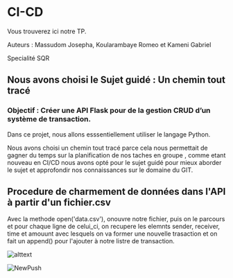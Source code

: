 # CI-CD
Vous trouverez ici notre TP.

Auteurs : 
Massudom Josepha,
Koularambaye Romeo et
Kameni Gabriel

Specialité SQR

## Nous avons choisi le Sujet guidé : Un chemin tout tracé

### Objectif : Créer une API Flask pour de la gestion CRUD d’un système de transaction.

Dans ce projet, nous allons esssentiellement utiliser le langage Python.

Nous avons choisi un chemin tout tracé parce cela nous permettait de gagner du temps sur la planification de nos taches en groupe ,
comme etant nouveau en CI/CD nous avons opté pour le sujet guidé pour mieux aborder le sujet et approfondir nos connaissances sur le domaine du GIT.

## Procedure de charmement de données dans l'API à partir d'un fichier.csv
Avec la methode open('data.csv'), onouvre notre fichier, puis on le parcours et pour chaque ligne de celui_ci, on recupere les elemnts sender, receiver, time et amouunt avec lesquels on va former une nouvelle trasaction et on fait un append() pour l'ajouter à notre listre de transaction.


![alttext](https://th.bing.com/th/id/OIP.BNlMMtzkKh4G49JGfp83gwHaFj?pid=ImgDet&rs=1)


![NewPush](https://github.com/gabi49/CI-CD/actions/workflows/blank.yml/badge.svg)



